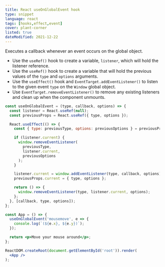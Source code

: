 ```yaml
---
title: React useOnGlobalEvent hook
type: snippet
language: react
tags: [hooks,effect,event]
cover: plant-corner
listed: true
dateModified: 2021-12-22
---
```


Executes a callback whenever an event occurs on the global object.

- Use the `useRef()` hook to create a variable, `listener`, which will hold the listener reference.
- Use the `useRef()` hook to create a variable that will hold the previous values of the `type` and `options` arguments.
- Use the `useEffect()` hook and `EventTarget.addEventListener()` to listen to the given event `type` on the `Window` global object.
- Use `EventTarget.removeEventListener()` to remove any existing listeners and clean up when the component unmounts.

```jsx
const useOnGlobalEvent = (type, callback, options) => {
  const listener = React.useRef(null);
  const previousProps = React.useRef({ type, options });

  React.useEffect(() => {
    const { type: previousType, options: previousOptions } = previousProps;

    if (listener.current) {
      window.removeEventListener(
        previousType,
        listener.current,
        previousOptions
      );
    }

    listener.current = window.addEventListener(type, callback, options);
    previousProps.current = { type, options };

    return () => {
      window.removeEventListener(type, listener.current, options);
    };
  }, [callback, type, options]);
};

const App = () => {
  useOnGlobalEvent('mousemove', e => {
    console.log(`(${e.x}, ${e.y})`);
  });

  return <p>Move your mouse around</p>;
};

ReactDOM.createRoot(document.getElementById('root')).render(
  <App />
);
```
